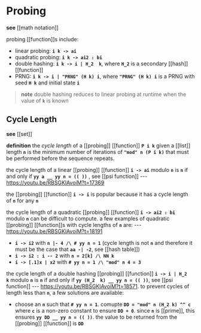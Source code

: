 # Probing

**see** [[math notation]]

probing [[function]]s include:

- linear probing: **`i k -> ai`**
- quadratic probing: **`i k -> ai2 : bi`**
- double hashing: **`i k -> i | H_2  k`**, where **`H_2`** is a secondary [[hash]] [[function]]
- PRNG: **`i k -> i | "PRNG" (H k) i`**, where **`"PRNG" (H k) i`** is a PRNG with seed **`H k`** and initial state **`i`**

> **note** double hashing reduces to linear probing at runtime when the value of **`k`** is known

## Cycle Length

**see** [[set]]

**definition** the _cycle length_ of a [[probing]] [[function]] **`P i k`** given a [[list]] length **`n`** is the minimum number of iterations of **`"mod" n (P i k)`** that must be performed before the sequence repeats.

the cycle length of a linear [[probing]] [[function]] **`i -> ai`** modulo **`n`** is **`n`** if and only if **`yy a __ yy n = (( ))`** , see [[psi function]] --- <https://youtu.be/RBSGKlAvoiM?t=17369>

the [[probing]] [[function]] **`i -> i`** is popular because it has a cycle length of **`n`** for any **`n`**

the cycle length of a quadratic [[probing]] [[function]] **`i -> ai2 : bi`** modulo **`n`** can be difficult to compute. a few examples of quadratic [[probing]] [[function]]s with cycle lengths of **`n`** are: --- <https://youtu.be/RBSGKlAvoiM?t=18191>

- **`i -> i2`** with **`n |- 4 /\ # yy n = 1`** (cycle length is not **`n`** and therefore it must be the case that **`aa -| -2`**, see [[hash table]])
- **`i -> i2 : i -- 2`** with **`n = 2[k] /\ NN k`**
- **`i -> [.1]x | x2`** with **`# yy n = 1 /\ "mod" n 4 = 3`**

the cycle length of a double hashing [[probing]] [[function]] **`i -> i | H_2  k`** modulo **`n`** is **`n`** if and only if **`yy (H_2  k) __ yy n = (( ))`**, see [[psi function]] --- <https://youtu.be/RBSGKlAvoiM?t=18571>. to prevent cycles of length less than **`n`**, a few solutions are available:

- choose an **`n`** such that **`# yy n = 1`**. comupte **`DD = "mod" n (H_2 k) ^^ c`** where **`c`** is a non-zero constant to ensure **`DD + 0`**. since **`n`** is [[prime]], this ensures **`yy DD __ yy n = (( ))`**. the value to be returned from the [[probing]] [[function]] is **`DD`**
